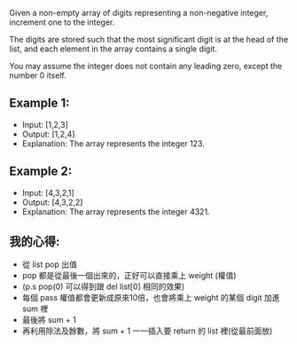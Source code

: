 Given a non-empty array of digits representing a non-negative integer, increment one to the integer.

The digits are stored such that the most significant digit is at the head of the list, and each element in the array contains a single digit.

You may assume the integer does not contain any leading zero, except the number 0 itself.

## Example 1:

* Input: [1,2,3]
* Output: [1,2,4]
* Explanation: The array represents the integer 123.
## Example 2:

* Input: [4,3,2,1]
* Output: [4,3,2,2]
* Explanation: The array represents the integer 4321.
	
## 我的心得:
* 從 list pop 出值
* pop 都是從最後一個出來的，正好可以直接乘上 weight (權值)
* (p.s pop(0) 可以得到跟 del list[0] 相同的效果)
* 每個 pass 權值都會更新成原來10倍，也會將乘上 weight 的某個 digit 加進 sum 裡
* 最後將 sum + 1
* 再利用除法及餘數，將 sum + 1 一一插入要 return 的 list 裡(從最前面放)
